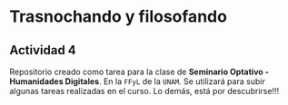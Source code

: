 # Trasnochando y filosofando
## Actividad 4

Repositorio creado como tarea para la clase de **Seminario Optativo - Humanidades Digitales**. En la `FFyL` de la `UNAM`. Se utilizará para subir algunas tareas realizadas en el curso. Lo demás, está por descubrirse!!!
